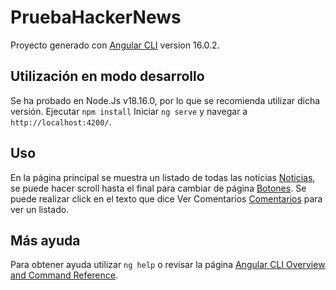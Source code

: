 # PruebaHackerNews

Proyecto generado con [Angular CLI](https://github.com/angular/angular-cli) version 16.0.2.

## Utilización en modo desarrollo

Se ha probado en Node.Js v18.16.0, por lo que se recomienda utilizar dicha versión.
Ejecutar `npm install`
Iniciar `ng serve` y navegar a `http://localhost:4200/`.

## Uso

En la página principal se muestra un listado de todas las noticias [Noticias](https://raw.githubusercontent.com/aparra2018/Prueba-HackerNews/main/PagPrincipal.png?token=GHSAT0AAAAAACCI7322FY6WXOATYIDHREZOZDRFHRA), se puede hacer scroll hasta el final para cambiar de página [Botones](https://raw.githubusercontent.com/aparra2018/Prueba-HackerNews/main/BotonesSiguientePagina.png?token=GHSAT0AAAAAACCI73233G7RX76ZR26WCUOOZDRFGQA). Se puede realizar click en el texto que dice Ver Comentarios [Comentarios](https://raw.githubusercontent.com/aparra2018/Prueba-HackerNews/main/Comentarios.png?token=GHSAT0AAAAAACCI7323Y36D42TP43733UUYZDRFJJA) para ver un listado.

## Más ayuda

Para obtener ayuda utilizar `ng help` o revisar la página [Angular CLI Overview and Command Reference](https://angular.io/cli).
